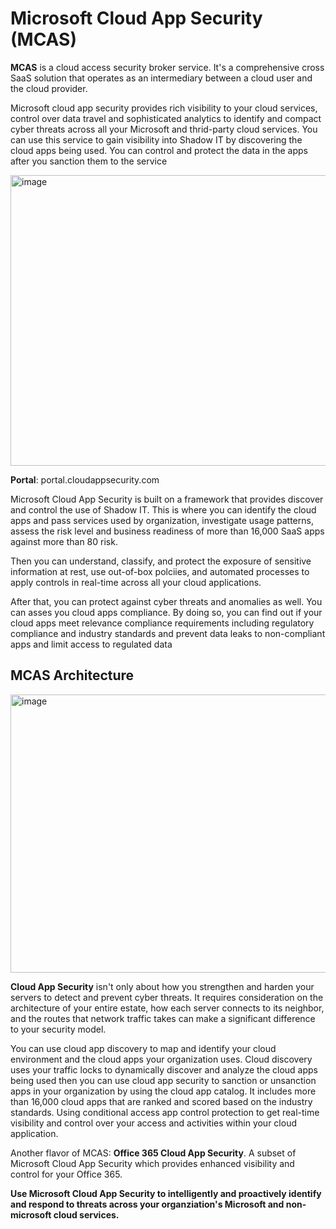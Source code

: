 # Microsoft Cloud App Security (MCAS)


**MCAS** is a cloud access security broker service. It's a comprehensive cross SaaS solution that operates as an intermediary between a cloud user and the cloud provider.

Microsoft cloud app security provides rich visibility to your cloud services, control over data travel and sophisticated analytics to identify and compact cyber threats across all your Microsoft and thrid-party cloud services. You can use this service to gain visibility into Shadow IT by discovering the cloud apps being used. You can control and protect the data in the apps after you sanction them to the service


<img width="778" height="465" alt="image" src="https://github.com/user-attachments/assets/4fd64c18-c53a-401e-b11d-08af6f474c8f" />


**Portal**: portal.cloudappsecurity.com

Microsoft Cloud App Security is built on a framework that provides discover and control the use of Shadow IT. This is where you can identify the cloud apps and pass services used by organization, investigate usage patterns, assess the risk level and business readiness of more than 16,000 SaaS apps against more than 80 risk.

Then you can understand, classify, and protect the exposure of sensitive information at rest, use out-of-box polciies, and automated processes to apply controls in real-time across all your cloud applications.

After that, you can protect against cyber threats and anomalies as well. You can asses you cloud apps compliance. By doing so, you can find out if your cloud apps meet relevance compliance requirements including regulatory compliance and industry standards and prevent data leaks to non-compliant apps and limit access to regulated data


## MCAS Architecture

<img width="914" height="445" alt="image" src="https://github.com/user-attachments/assets/bf71f86c-1943-4f9c-8f07-4c80c82a65a7" />


**Cloud App Security** isn't only about how you strengthen and harden your servers to detect and prevent cyber threats. It requires consideration on the architecture of your entire estate, how each server connects to its neighbor, and the routes that network traffic takes can make a significant difference to your security model.

You can use cloud app discovery to map and identify your cloud environment and the cloud apps your organization uses. Cloud discovery uses your traffic locks to dynamically discover and analyze the cloud apps being used then you can use cloud app security to sanction or unsanction apps in your organization by using the cloud app catalog. It includes more than 16,000 cloud apps that are ranked and scored based on the industry standards.
Using conditional access app control protection to get real-time visibility and control over your access and activities within your cloud application.

Another flavor of MCAS: **Office 365 Cloud App Security**. A subset of Microsoft Cloud App Security which provides enhanced visibility and control for your Office 365.


**Use Microsoft Cloud App Security to intelligently and proactively identify and respond to threats across your organziation's Microsoft and non-microsoft cloud services.**
